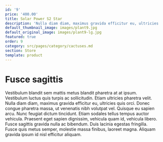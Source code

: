 ```yaml
---
id: '9'
price: '400.00'
title: Solar Power S2 Star
description: 'Nulla diam diam, maximus gravida efficitur eu, ultricies quis orci.'
default_thumbnail_image: images/plant9.jpg
default_original_image: images/plant9-lg.jpg
featured: true
order: 9
category: src/pages/category/cactuses.md
section: Store
template: product
---
```


# Fusce sagittis

Vestibulum blandit sem mattis metus blandit pharetra at at ipsum. Vestibulum luctus quis turpis ac sollicitudin. Etiam ultricies pharetra velit. Nulla diam diam, maximus gravida efficitur eu, ultricies quis orci. Donec congue pharetra massa, ut venenatis nibh volutpat vel. Quisque eu sapien arcu. Nunc feugiat dictum tincidunt. Etiam sodales tellus tempus auctor vehicula. Praesent eget sapien dignissim, vehicula quam id, vehicula libero. Fusce sagittis gravida nulla ac bibendum. Duis lacinia egestas fringilla. Fusce quis metus semper, molestie massa finibus, laoreet magna. Aliquam gravida ipsum id nisl efficitur aliquam.